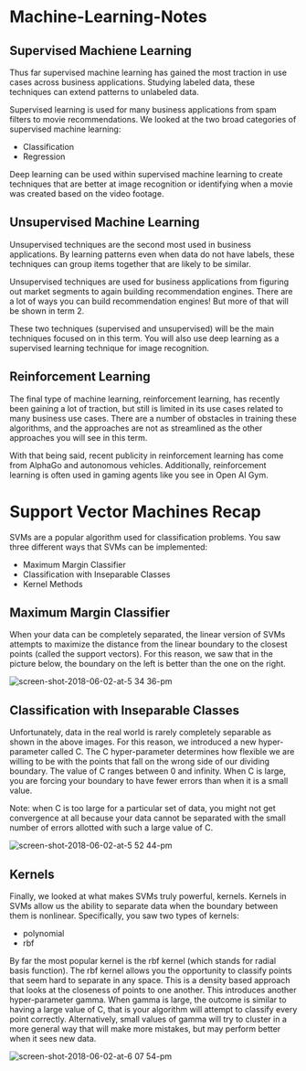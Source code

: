 # Machine-Learning-Notes

## Supervised Machiene Learning
Thus far supervised machine learning has gained the most traction in use cases across business applications. Studying labeled data, these techniques can extend patterns to unlabeled data.

Supervised learning is used for many business applications from spam filters to movie recommendations. We looked at the two broad categories of supervised machine learning: <br>
<ul>
  <li>Classification</li>
  <li>Regression</li>
</ul> 

Deep learning can be used within supervised machine learning to create techniques that are better at image recognition or identifying when a movie was created based on the video footage.


## Unsupervised Machine Learning
Unsupervised techniques are the second most used in business applications. By learning patterns even when data do not have labels, these techniques can group items together that are likely to be similar.


Unsupervised techniques are used for business applications from figuring out market segments to again building recommendation engines. There are a lot of ways you can build recommendation engines! But more of that will be shown in term 2.

These two techniques (supervised and unsupervised) will be the main techniques focused on in this term. You will also use deep learning as a supervised learning technique for image recognition.

## Reinforcement Learning
The final type of machine learning, reinforcement learning, has recently been gaining a lot of traction, but still is limited in its use cases related to many business use cases. There are a number of obstacles in training these algorithms, and the approaches are not as streamlined as the other approaches you will see in this term.

With that being said, recent publicity in reinforcement learning has come from AlphaGo and autonomous vehicles. Additionally, reinforcement learning is often used in gaming agents like you see in Open AI Gym.



# Support Vector Machines Recap
SVMs are a popular algorithm used for classification problems. You saw three different ways that SVMs can be implemented:
<ul>
  <li>Maximum Margin Classifier</li>
  <li>Classification with Inseparable Classes</li>
  <li>Kernel Methods</li>
</ul>

## Maximum Margin Classifier
When your data can be completely separated, the linear version of SVMs attempts to maximize the distance from the linear boundary to the closest points (called the support vectors). For this reason, we saw that in the picture below, the boundary on the left is better than the one on the right.

![screen-shot-2018-06-02-at-5 34 36-pm](https://user-images.githubusercontent.com/78471151/147876947-c5099857-7b5a-4d7e-b6ad-06dddae45750.png)


## Classification with Inseparable Classes
Unfortunately, data in the real world is rarely completely separable as shown in the above images. For this reason, we introduced a new hyper-parameter called C. The C hyper-parameter determines how flexible we are willing to be with the points that fall on the wrong side of our dividing boundary. The value of C ranges between 0 and infinity. When C is large, you are forcing your boundary to have fewer errors than when it is a small value.

Note: when C is too large for a particular set of data, you might not get convergence at all because your data cannot be separated with the small number of errors allotted with such a large value of C.

![screen-shot-2018-06-02-at-5 52 44-pm](https://user-images.githubusercontent.com/78471151/147876968-e0eb5e61-86ce-4a42-b02b-75895a531174.png)

## Kernels
Finally, we looked at what makes SVMs truly powerful, kernels. Kernels in SVMs allow us the ability to separate data when the boundary between them is nonlinear. Specifically, you saw two types of kernels:
<ul>
  <li>polynomial</li>
  <li>rbf</li>
</ul>

By far the most popular kernel is the rbf kernel (which stands for radial basis function). The rbf kernel allows you the opportunity to classify points that seem hard to separate in any space. This is a density based approach that looks at the closeness of points to one another. This introduces another hyper-parameter gamma. When gamma is large, the outcome is similar to having a large value of C, that is your algorithm will attempt to classify every point correctly. Alternatively, small values of gamma will try to cluster in a more general way that will make more mistakes, but may perform better when it sees new data.

![screen-shot-2018-06-02-at-6 07 54-pm](https://user-images.githubusercontent.com/78471151/147877029-0c3e204f-6189-4a85-a722-736c978c1f3d.png)



